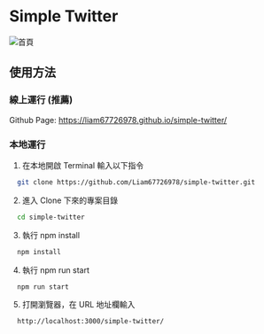 # Simple Twitter

![首頁](https://github.com/KenYuChang/twitter-api-2020/raw/master/public/images/demo.jpg)

## 使用方法

### 線上運行 (推薦)

Github Page: https://liam67726978.github.io/simple-twitter/

### 本地運行

1. 在本地開啟 Terminal 輸入以下指令

```bash
  git clone https://github.com/Liam67726978/simple-twitter.git
```

2. 進入 Clone 下來的專案目錄

```bash
  cd simple-twitter
```

3. 執行 npm install

```bash
  npm install
```

4. 執行 npm run start

```bash
  npm run start
```

5. 打開瀏覽器，在 URL 地址欄輸入

```bash
  http://localhost:3000/simple-twitter/
```
